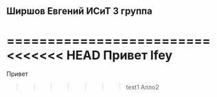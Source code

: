 Ширшов Евгений ИСиТ 3 группа
--------------------------
=========================
<<<<<<< HEAD
Привет lfey
=======
Привет 
>>>>>>> test1
Алло2
